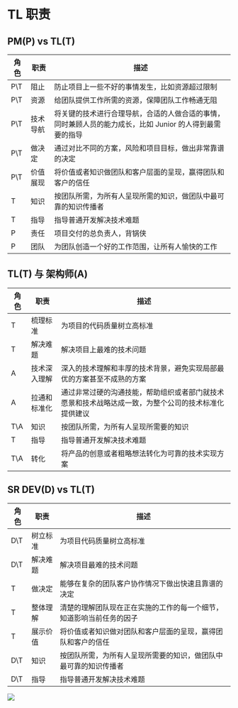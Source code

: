 # TL 职责

## PM(P) vs TL(T)

| 角色 | 职责     | 描述                                                                                                     |
| ---- | -------- | -------------------------------------------------------------------------------------------------------- |
| P\T  | 阻止     | 防止项目上一些不好的事情发生，比如资源超过限制                                                           |
| P\T  | 资源     | 给团队提供工作所需的资源，保障团队工作畅通无阻                                                           |
| P\T  | 技术导航 | 将关键的技术进行合理导航，合适的人做合适的事情，同时兼顾人员的能力成长，比如 Junior 的人得到最需要的指导 |
| P\T  | 做决定   | 通过对比不同的方案，风险和项目目标，做出非常靠谱的决定                                                   |
| P\T  | 价值展现 | 将价值或者知识做团队和客户层面的呈现，赢得团队和客户的信任                                               |
| T    | 知识     | 按团队所需，为所有人呈现所需的知识，做团队中最可靠的知识传播者                                           |
| T    | 指导     | 指导普通开发解决技术难题                                                                                 |
| P    | 责任     | 项目交付的总负责人，背锅侠                                                                               |
| P    | 团队     | 为团队创造一个好的工作范围，让所有人愉快的工作                                                           |

## TL(T) 与 架构师(A)

| 角色 | 职责         | 描述                                                                                                 |
| ---- | ------------ | ---------------------------------------------------------------------------------------------------- |
| T    | 梳理标准     | 为项目的代码质量树立高标准                                                                           |
| T    | 解决难题     | 解决项目上最难的技术问题                                                                             |
| A    | 技术深入理解 | 深入的技术理解和丰厚的技术背景，避免实现局部最优的方案甚至不成熟的方案                               |
| A    | 拉通和标准化 | 通过非常过硬的沟通技能，帮助组织或者部门就技术愿景和技术战略达成一致，为整个公司的技术标准化提供建议 |
| T\A  | 知识         | 按团队所需，为所有人呈现所需要的知识                                                                 |
| T    | 指导         | 指导普通开发解决技术难题                                                                             |
| T\A  | 转化         | 将产品的创意或者粗略想法转化为可靠的技术实现方案                                                     |

## SR DEV(D) vs TL(T)

| 角色 | 职责     | 描述                                                                 |
| ---- | -------- | -------------------------------------------------------------------- |
| D\T  | 树立标准 | 为项目代码质量树立高标准                                             |
| D\T  | 解决难题 | 解决项目最难的技术问题                                               |
| T    | 做决定   | 能够在复杂的团队客户协作情况下做出快速且靠谱的决定                   |
| T    | 整体理解 | 清楚的理解团队现在正在实施的工作的每一个细节，知道影响当前任务的因子 |
| T    | 展示价值 | 将价值或者知识做对团队和客户层面的呈现，赢得团队和客户的信任         |
| D\T  | 知识     | 按团队所需，为所有人呈现所需要的知识，做团队中最可靠的知识传播者     |
| D\T  | 指导     | 指导普通开发解决技术难题                                             |

![](2020-07-25-14-38-36.png)